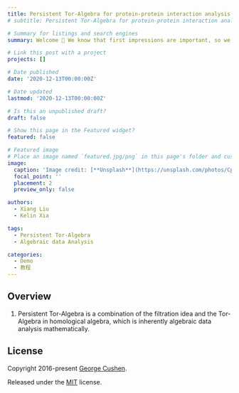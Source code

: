 ```yaml
---
title: Persistent Tor-Algebra for protein-protein interaction analysis
# subtitle: Persistent Tor-Algebra for protein-protein interaction analysis

# Summary for listings and search engines
summary: Welcome 👋 We know that first impressions are important, so we've populated your new site with some initial content to help you get familiar with everything in no time.

# Link this post with a project
projects: []

# Date published
date: '2020-12-13T00:00:00Z'

# Date updated
lastmod: '2020-12-13T00:00:00Z'

# Is this an unpublished draft?
draft: false

# Show this page in the Featured widget?
featured: false

# Featured image
# Place an image named `featured.jpg/png` in this page's folder and customize its options here.
image:
  caption: 'Image credit: [**Unsplash**](https://unsplash.com/photos/CpkOjOcXdUY)'
  focal_point: ''
  placement: 2
  preview_only: false

authors:
  - Xiang Liu
  - Kelin Xia

tags:
  - Persistent Tor-Algebra
  - Algebraic data Analysis

categories:
  - Demo
  - 教程
---
```




## Overview

1. Persistent Tor-Algebra is a combination of the filtration idea and the Tor-Algebra in homological algebra, which is inherently algebraic data analysis mathematically.


## License

Copyright 2016-present [George Cushen](https://georgecushen.com).

Released under the [MIT](https://github.com/HugoBlox/hugo-blox-builder/blob/master/LICENSE.md) license.

